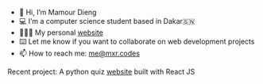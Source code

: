 - 👋 Hi, I’m Mamour Dieng
- 💻 I’m a computer science student based in Dakar🇸🇳
- 👨🏾‍💻 My personal [website](https://mxr.codes)
- ⌨️ Let me know if you want to collaborate on web development projects 
- 📫 How to reach me: me@mxr.codes
  
Recent project: A python quiz [website](https://python.mxr.codes) built with React JS
   


<!---
mamour-dx/mamour-dx is a ✨ special ✨ repository because its `README.md` (this file) appears on your GitHub profile.
You can click the Preview link to take a look at your changes.
--->
